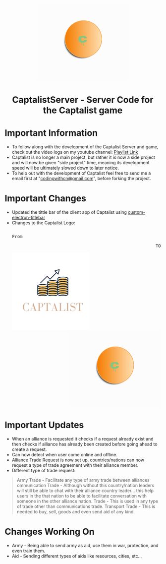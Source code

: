 <p align="center">
  <img src="https://github.com/Captalist/CaptalistServer/blob/main/Facebook%20Post%20940x788%20px%405x.png" height=250>
</p>

<h1 align="center">CaptalistServer - Server Code for the Captalist game</h1>


# Important Information
- To follow along with the development of the Captalist Server and game, check out the video logs on my youtube channel: <a href="https://youtube.com/playlist?list=PLDwvtvMiA-0_wbq37Sahp0ajwelzsyLX3">Playlist Link</a>
- Captalist is no longer a main project, but rather it is now a side project and will now be given "side project" time, meaning its development speed will be ultimately slowed down to later notice.
- To help out with the development of Captalist feel free to send me a email first at "codingwithcn@gmail.com", before forking the project.

# Important Changes
- Updated the tittle bar of the client app of Captalist using <a href="https://www.npmjs.com/package/custom-electron-titlebar">custom-electron-titlebar</a>
- Changes to the Captalist Logo: <pre><p>From</p><p align="right">TO</p><img src="https://github.com/Captalist/CaptalistServer/blob/main/static/images/True%20Fro%20Barbers.png" height=250 align="left"><img src="https://github.com/Captalist/CaptalistServer/blob/main/Facebook%20Post%20940x788%20px%405x.png" height=250 align="right"></pre>



# Important Updates
- When an alliance is requested it checks if a request already exist and then checks if alliance has already been created before going ahead to create a request.
- Can now detect when user come online and offline.
- Alliance Trade Request is now set up, countries/nations can now request a type of trade agreement with their alliance member.
- Different type of trade request:
> Army Trade - Facilitate any type of army trade between alliances
> ommunication Trade - Although without this country/nation leaders will still be able to chat with their alliance country leader... this help users in the that nation to be able to facilitate conversation with someone in the other alliance nation.
> Trade - This is used in any type of trade other than communications trade.
> Transport Trade - This is needed to buy, sell, goods and even send aid of any kind.


# Changes Working On
- Army - Being able to send army as aid, use them in war, protection, and even train them.
- Aid - Sending different types of aids like resources, cities, etc...
